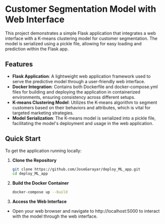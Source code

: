# Customer Segmentation Model with Web Interface

This project demonstrates a simple Flask application that integrates a web interface with a K-means clustering model for customer segmentation. The model is serialized using a pickle file, allowing for easy loading and prediction within the Flask app.

## Features

- **Flask Application**: A lightweight web application framework used to serve the predictive model through a user-friendly web interface.
- **Docker Integration**: Contains both Dockerfile and docker-compose.yml files for building and deploying the application in containerized environments, ensuring consistency across different setups.
- **K-means Clustering Model**: Utilizes the K-means algorithm to segment customers based on their behaviors and attributes, which is vital for targeted marketing strategies.
- **Model Serialization**: The K-means model is serialized into a pickle file, facilitating the model's deployment and usage in the web application.

## Quick Start

To get the application running locally:

1. **Clone the Repository**
   ```bash
   git clone https://github.com/JoseGarayar/deploy_ML_app.git
   cd deploy_ML_app

2. **Build the Docker Container**
   ```bash
   docker-compose up --build

3. **Access the Web Interface**

- Open your web browser and navigate to http://localhost:5000 to interact with the model through the web interface.